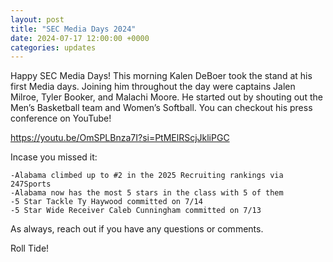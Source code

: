 ```yaml
---
layout: post
title: "SEC Media Days 2024"
date: 2024-07-17 12:00:00 +0000
categories: updates
---
```


Happy SEC Media Days! This morning Kalen DeBoer took the stand at his first Media days. Joining him throughout the day were captains Jalen Milroe, Tyler Booker, and Malachi Moore. He started out by shouting out the Men’s Basketball team and Women’s Softball. You can checkout his press conference on YouTube!

https://youtu.be/OmSPLBnza7I?si=PtMElRScjJkliPGC
 

Incase you missed it:

    -Alabama climbed up to #2 in the 2025 Recruiting rankings via 247Sports
    -Alabama now has the most 5 stars in the class with 5 of them
    -5 Star Tackle Ty Haywood committed on 7/14
    -5 Star Wide Receiver Caleb Cunningham committed on 7/13


As always, reach out if you have any questions or comments.

 

Roll Tide!